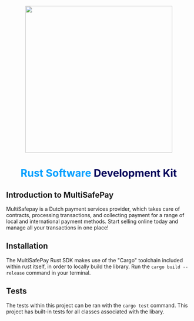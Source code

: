 <p align="center">
    <img src="https://camo.githubusercontent.com/517483ae0eaba9884f397e9af1c4adc7bbc231575ac66cc54292e00400edcd10/68747470733a2f2f7777772e6d756c7469736166657061792e636f6d2f66696c6561646d696e2f74656d706c6174652f696d672f6d756c7469736166657061792d6c6f676f2d69636f6e2e737667" width="400px" position="center">
</p>

<h1 align="center">
    <b>
        <span style="color: #009fff">Rust Software</span>
        <span style="color: #00005a">Development Kit</span>
    </b>
</h1>

## Introduction to MultiSafePay
MultiSafepay is a Dutch payment services provider, which takes care of contracts, processing transactions, and collecting payment for a range of local and international payment methods. Start selling online today and manage all your transactions in one place!

## Installation
The MultiSafePay Rust SDK makes use of the "Cargo" toolchain included within rust itself, in order to locally build the library. Run the `cargo build --release` command in your terminal.

## Tests
The tests within this project can be ran with the `cargo test` command. This project has built-in tests for all classes associated with the libary.
